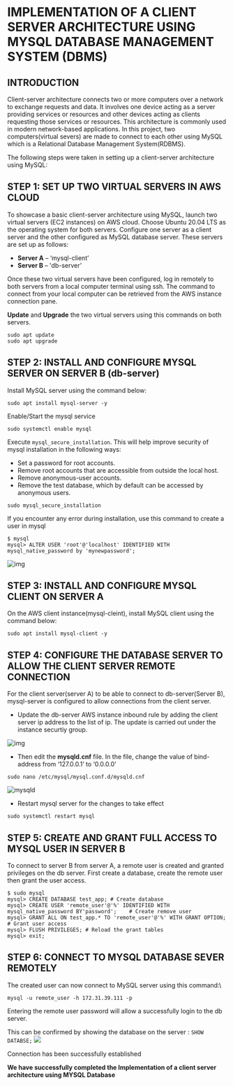 # IMPLEMENTATION OF A CLIENT SERVER ARCHITECTURE USING MYSQL DATABASE MANAGEMENT SYSTEM (DBMS)

## INTRODUCTION

  Client-server architecture connects two or more computers over a network to exchange requests and data. It involves one device acting as a server providing services or resources and other devices acting as clients requesting those services or resources. This architecture is commonly used in modern network-based applications. In this project, two computers(virtual severs) are made to connect to each other using MySQL which is a Relational Database Management System(RDBMS).

The following steps were taken in setting up a client-server architecture using MySQL:

## STEP 1: SET UP TWO VIRTUAL SERVERS IN AWS CLOUD

To showcase a basic client-server architecture using MySQL, launch two virtual servers (EC2 instances) on AWS cloud. Choose Ubuntu 20.04 LTS as the operating system for both servers. Configure one server as a client server and the other configured as MySQL database server. These servers are set up as follows:

- **Server A** – ‘mysql-client’
- **Server B** – 'db-server’

Once these two virtual servers have been configured, log in remotely to both servers from a local computer terminal using ssh. The command to connect from your local computer can be retrieved from the AWS instance connection pane.

**Update** and **Upgrade** the two virtual servers using this commands on both servers.

```console
sudo apt update
sudo apt upgrade
```

## STEP 2: INSTALL AND CONFIGURE MYSQL SERVER ON SERVER B (db-server)

Install MySQL server using the command below:

```console
sudo apt install mysql-server -y
```

Enable/Start the mysql service

```console
sudo systemctl enable mysql
```

Execute `mysql_secure_installation`. This will help improve security of mysql installation in the following ways:

- Set a password for root accounts.
- Remove root accounts that are accessible from outside the local host.
- Remove anonymous-user accounts.
- Remove the test database, which by default can be accessed by anonymous users.

````console
sudo mysql_secure_installation
````

If you encounter any error during installation, use this command to create a user in mysql

```console
$ mysql
mysql> ALTER USER 'root'@'localhost' IDENTIFIED WITH mysql_native_password by 'mynewpassword';
```

![img](img/mysql_secure_installation.png)

## STEP 3:  INSTALL AND CONFIGURE MYSQL CLIENT ON SERVER A

On the AWS client instance(mysql-cleint), install MySQL client using the command below:

```console
sudo apt install mysql-client -y
```

## STEP 4: CONFIGURE THE DATABASE SERVER TO ALLOW THE CLIENT SERVER REMOTE CONNECTION

For the client server(server A) to be able to connect to db-server(Server B), mysql-server is configured to allow connections from the client server.

- Update the db-server AWS instance inbound rule by adding the client server ip address to the list of ip. The update is carried out under the instance securtiy group.

![img](img/mysql-security-group.png)

- Then edit the **mysqld.cnf** file. In the file, change the value of bind-address from ‘127.0.0.1’ to ‘0.0.0.0’

```console
sudo nano /etc/mysql/mysql.conf.d/mysqld.cnf
```

![mysqld](img/mysqld.cnf.png)

- Restart mysql server for the changes to take effect

```console
sudo systemctl restart mysql
```

## STEP 5:  CREATE AND GRANT FULL ACCESS TO MYSQL USER IN SERVER B

To connect to server B from server A, a remote user is created and granted privileges on the db server. First create a database, create the remote user then grant the user access.

```console
$ sudo mysql
mysql> CREATE DATABASE test_app; # Create database
mysql> CREATE USER 'remote_user'@'%' IDENTIFIED WITH mysql_native_password BY'password';    # Create remove user 
mysql> GRANT ALL ON test_app.* TO 'remote_user'@'%' WITH GRANT OPTION;  # Grant user access
mysql> FLUSH PRIVILEGES; # Reload the grant tables
mysql> exit;
```

## STEP 6: CONNECT TO MYSQL DATABASE SEVER REMOTELY

The created user can now connect to MySQL server using this command:\

```console
mysql -u remote_user -h 172.31.39.111 -p 
```

Entering the remote user password will allow a successfully login to the db server.

This can be confirmed by showing the database on the server : `SHOW DATABSE;`
![](./img/remote-connection.png)

Connection has been successfully established

**We have successfully completed the Implementation of a client server architecture using MYSQL Database**
